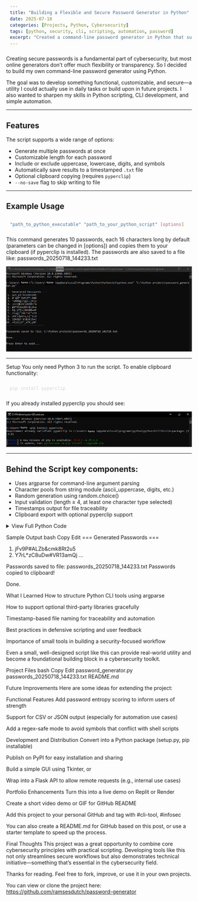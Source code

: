 ```yaml
---
title: "Building a Flexible and Secure Password Generator in Python"
date: 2025-07-18
categories: [Projects, Python, Cybersecurity]
tags: [python, security, cli, scripting, automation, password]
excerpt: "Created a command-line password generator in Python that supports multiple options like length, character types, file saving, and clipboard export. Here's a breakdown of the code, key takeaways, and ideas for future development."
---
```


Creating secure passwords is a fundamental part of cybersecurity, but most online generators don’t offer much flexibility or transparency. So I decided to build my own command-line password generator using Python.

The goal was to develop something functional, customizable, and secure—a utility I could actually use in daily tasks or build upon in future projects. I also wanted to sharpen my skills in Python scripting, CLI development, and simple automation.

---

## Features

The script supports a wide range of options:

- Generate multiple passwords at once  
- Customizable length for each password  
- Include or exclude uppercase, lowercase, digits, and symbols  
- Automatically save results to a timestamped `.txt` file  
- Optional clipboard copying (requires `pyperclip`)  
- `--no-save` flag to skip writing to file  

---

## Example Usage

```bash
"path_to_python_executable" "path_to_your_python_script" [options]
```
This command generates 10 passwords, each 16 characters long by default (parameters can be changed in [options]) and copies them to your clipboard (if pyperclip is installed). The passwords are also saved to a file like:
passwords_20250718_144233.txt


![Output password generator censored](/assets/images/output-password-generator-censored.PNG)

---

Setup
You only need Python 3 to run the script. To enable clipboard functionality:

```bash
pip install pyperclip
```
If you already installed pyperclip you should see: 

![Pip install](/assets/images/pip-install-censored.PNG)

---

## Behind the Script key components:

- Uses argparse for command-line argument parsing
- Character pools from string module (ascii_uppercase, digits, etc.)
- Random generation using random.choice()
- Input validation (length ≥ 4, at least one character type selected)
- Timestamps output for file traceability
- Clipboard export with optional pyperclip support

<details>
<summary>View Full Python Code</summary>

<style>
  pre {
    background-color: #1e1e1e;
    color: #d4d4d4;
    padding: 10px;
    border-radius: 5px;
    overflow-x: auto;
  }
</style>

<pre><code class="language-python">
import random
import string
import argparse
from datetime import datetime
import sys
import os

# Try importing pyperclip for clipboard copy; if not available, disable that feature
try:
    import pyperclip
    CLIPBOARD_AVAILABLE = True
except ImportError:
    CLIPBOARD_AVAILABLE = False

def generate_password(length, use_upper, use_lower, use_digits, use_symbols):
    characters = ''
    if use_upper:
        characters += string.ascii_uppercase
    if use_lower:
        characters += string.ascii_lowercase
    if use_digits:
        characters += string.digits
    if use_symbols:
        characters += string.punctuation

    if not characters:
        raise ValueError("No character types selected for password generation. "
                         "Use flags to include at least one character set.")

    return ''.join(random.choice(characters) for _ in range(length))

def save_passwords_to_file(passwords):
    timestamp = datetime.now().strftime("%Y%m%d_%H%M%S")
    # Save file in the same directory as the script
    script_dir = os.path.dirname(os.path.abspath(__file__))
    filename = os.path.join(script_dir, f"passwords_{timestamp}.txt")
    try:
        with open(filename, 'w') as f:
            for i, pwd in enumerate(passwords, 1):
                f.write(f"{i}. {pwd}\n")
    except Exception as e:
        print(f"Error saving passwords to file: {e}")
        return None
    return filename

def parse_args():
    parser = argparse.ArgumentParser(
        description="Generate secure random passwords.",
        formatter_class=argparse.ArgumentDefaultsHelpFormatter)

    parser.add_argument('-n', '--number', type=int, default=10,
                        help='Number of passwords to generate')
    parser.add_argument('-l', '--length', type=int, default=16,
                        help='Length of each password')
    parser.add_argument('--no-upper', action='store_true',
                        help='Exclude uppercase letters (A-Z)')
    parser.add_argument('--no-lower', action='store_true',
                        help='Exclude lowercase letters (a-z)')
    parser.add_argument('--no-digits', action='store_true',
                        help='Exclude digits (0-9)')
    parser.add_argument('--no-symbols', action='store_true',
                        help='Exclude symbols (e.g. !@#$%)')
    parser.add_argument('--no-save', action='store_true',
                        help="Don't save passwords to a file")
    parser.add_argument('--copy', action='store_true',
                        help='Copy generated passwords to clipboard (requires pyperclip)')

    return parser.parse_args()

def main():
    args = parse_args()

    # Validate length and number
    if args.length < 4:
        print("Error: Password length should be at least 4 for security.")
        sys.exit(1)
    if args.number < 1:
        print("Error: Number of passwords must be at least 1.")
        sys.exit(1)

    use_upper = not args.no_upper
    use_lower = not args.no_lower
    use_digits = not args.no_digits
    use_symbols = not args.no_symbols

    try:
        passwords = [generate_password(args.length, use_upper, use_lower, use_digits, use_symbols)
                     for _ in range(args.number)]
    except ValueError as e:
        print(f"Error: {e}")
        sys.exit(1)

    # Print passwords cleanly
    print("\n=== Generated Passwords ===")
    for i, pwd in enumerate(passwords, 1):
        print(f"{i:2d}. {pwd}")
    print("=" * 25)

    # Save to file unless --no-save
    if not args.no_save:
        filename = save_passwords_to_file(passwords)
        if filename:
            print(f"\nPasswords saved to file: {filename}")
        else:
            print("\nFailed to save passwords to file.")
    else:
        print("\nPassword saving skipped (--no-save used).")

    # Clipboard copy option
    if args.copy:
        if CLIPBOARD_AVAILABLE:
            joined_passwords = '\n'.join(passwords)
            pyperclip.copy(joined_passwords)
            print("\nPasswords copied to clipboard!")
        else:
            print("\nClipboard copy requested, but 'pyperclip' module not installed.")
            print("Install it with: pip install pyperclip")

    print("\nDone.")
    input("\nPress Enter to exit...")

if __name__ == "__main__":
    main()
</code></pre>

</details>


Sample Output
bash
Copy
Edit
=== Generated Passwords ===
1. jFv9P#ALZb&cmk8Rt2u5
2. Y7rL*zC8uDw#VR13amQj
...

Passwords saved to file: passwords_20250718_144233.txt
Passwords copied to clipboard!

Done.


What I Learned
How to structure Python CLI tools using argparse

How to support optional third-party libraries gracefully

Timestamp-based file naming for traceability and automation

Best practices in defensive scripting and user feedback

Importance of small tools in building a security-focused workflow

Even a small, well-designed script like this can provide real-world utility and become a foundational building block in a cybersecurity toolkit.

Project Files
bash
Copy
Edit
password_generator.py
passwords_20250718_144233.txt
README.md

Future Improvements
Here are some ideas for extending the project:

Functional Features
Add password entropy scoring to inform users of strength

Support for CSV or JSON output (especially for automation use cases)

Add a regex-safe mode to avoid symbols that conflict with shell scripts

Development and Distribution
Convert into a Python package (setup.py, pip installable)

Publish on PyPI for easy installation and sharing

Build a simple GUI using Tkinter, or

Wrap into a Flask API to allow remote requests (e.g., internal use cases)

Portfolio Enhancements
Turn this into a live demo on Replit or Render

Create a short video demo or GIF for GitHub README

Add this project to your personal GitHub and tag with #cli-tool, #infosec

You can also create a README.md for GitHub based on this post, or use a starter template to speed up the process.

Final Thoughts
This project was a great opportunity to combine core cybersecurity principles with practical scripting. Developing tools like this not only streamlines secure workflows but also demonstrates technical initiative—something that’s essential in the cybersecurity field.

Thanks for reading. Feel free to fork, improve, or use it in your own projects.

You can view or clone the project here:
https://github.com/ramsesdutch/password-generator
